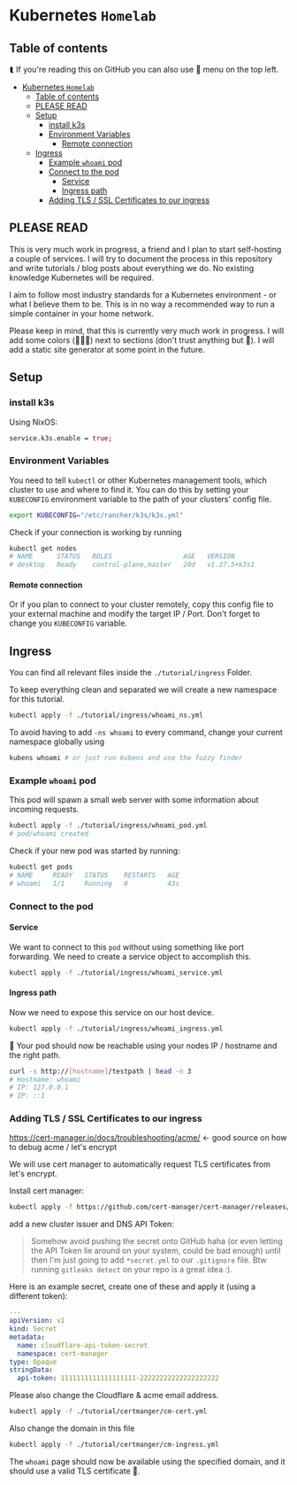 # Kubernetes `Homelab`

## Table of contents

⮬ If you're reading this on GitHub you can also use 🍔 menu on the top left.

<!--toc:start-->
- [Kubernetes `Homelab`](#kubernetes-homelab)
  - [Table of contents](#table-of-contents)
  - [PLEASE READ](#please-read)
  - [Setup](#setup)
    - [install k3s](#install-k3s)
    - [Environment Variables](#environment-variables)
      - [Remote connection](#remote-connection)
  - [Ingress](#ingress)
    - [Example `whoami` pod](#example-whoami-pod)
    - [Connect to the pod](#connect-to-the-pod)
      - [Service](#service)
      - [Ingress path](#ingress-path)
    - [Adding TLS / SSL Certificates to our ingress](#adding-tls-ssl-certificates-to-our-ingress)
<!--toc:end-->

## PLEASE READ

This is very much work in progress, a friend and I plan to start self-hosting a couple of services. I will try to document the process in this repository and write tutorials / blog posts about everything we do. No existing knowledge Kubernetes will be required. 

I aim to follow most industry standards for a Kubernetes environment - or what I believe them to be. This is in no way a recommended way to run a simple container in your home network. 

Please keep in mind, that this is currently very much work in progress. I will add some colors (🍎🧡💚) next to sections (don't trust anything but 💚). I will add a static site generator at some point in the future.

## Setup 

### install k3s

Using NixOS: 

```nix
service.k3s.enable = true; 
```

### Environment Variables

You need to tell `kubectl` or other Kubernetes management tools, which cluster to use and where to find it. You can do this by setting your `KUBECONFIG` environment variable to the path of your clusters' config file.

```bash
export KUBECONFIG="/etc/rancher/k3s/k3s.yml"
```

Check if your connection is working by running 

```bash
kubectl get nodes
# NAME      STATUS   ROLES                  AGE   VERSION
# desktop   Ready    control-plane,master   20d   v1.27.5+k3s1
```

#### Remote connection

Or if you plan to connect to your cluster remotely, copy this config file to your external machine and modify the target IP / Port. Don't forget to change you `KUBECONFIG` variable. 

## Ingress 

You can find all relevant files inside the `./tutorial/ingress` Folder.

To keep everything clean and separated we will create a new namespace for this tutorial.

```bash
kubectl apply -f ./tutorial/ingress/whoami_ns.yml
```

To avoid having to add `-ns whoami` to every command, change your current namespace globally using 

```bash
kubens whoami # or just run kubens and use the fuzzy finder
```

### Example `whoami` pod

This pod will spawn a small web server with some information about incoming requests.

```bash
kubectl apply -f ./tutorial/ingress/whoami_pod.yml
# pod/whoami created
```

Check if your new pod was started by running:

```bash
kubectl get pods 
# NAME     READY   STATUS    RESTARTS   AGE
# whoami   1/1     Running   0          43s
```

### Connect to the pod

#### Service 

We want to connect to this `pod` without using something like port forwarding. We need to create a service object to accomplish this.

```bash
kubectl apply -f ./tutorial/ingress/whoami_service.yml
```

#### Ingress path

Now we need to expose this service on our host device. 

```bash
kubectl apply -f ./tutorial/ingress/whoami_ingress.yml
```

🎉 Your pod should now be reachable using your nodes IP / hostname and the right path.

```bash
curl -s http://[hostname]/testpath | head -n 3
# Hostname: whoami
# IP: 127.0.0.1
# IP: ::1
```

### Adding TLS / SSL Certificates to our ingress

https://cert-manager.io/docs/troubleshooting/acme/ <- good source on how to debug acme / let's encrypt

We will use cert manager to automatically request TLS certificates from let's encrypt.

Install cert manager: 

```bash
kubectl apply -f https://github.com/cert-manager/cert-manager/releases/download/v1.13.0/cert-manager.yaml  
```

add a new cluster issuer and DNS API Token:

> Somehow avoid pushing the secret onto GitHub haha (or even letting the API Token lie around on your system, could be bad enough) until then I'm just going to add `*secret.yml` to our `.gitignore` file. Btw running `gitleaks detect` on your repo is a great idea :).

Here is an example secret, create one of these and apply it (using a different token):  

```yaml
---
apiVersion: v1
kind: Secret
metadata:
  name: cloudflare-api-token-secret
  namespace: cert-manager
type: Opaque
stringData:
  api-token: 1111111111111111111-22222222222222222222
```

Please also change the Cloudflare & acme email address.

```bash
kubectl apply -f ./tutorial/certmanger/cm-cert.yml
```

Also change the domain in this file 

```bash
kubectl apply -f ./tutorial/certmanger/cm-ingress.yml
```

The `whoami` page should now be available using the specified domain, and it should use a valid TLS certificate 🎉.
